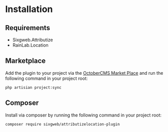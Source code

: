 # Installation

## Requirements

- Sixgweb.Attributize
- RainLab.Location

## Marketplace

Add the plugin to your project via the [OctoberCMS Market Place](https://octobercms.com/plugins) and run the following command in your project root:

```
php artisian project:sync
```

## Composer

Install via composer by running the following command in your project root:
```
composer require sixgweb/attributizelocation-plugin
```